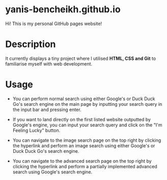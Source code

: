 # yanis-bencheikh.github.io

Hi! This is my personal GitHub pages website! 

# Description

It currently displays a tiny project where I utilised **HTML, CSS and Git** to familiarise myself with web development. 

# Usage

- You can perform normal search using either Google's or Duck Duck Go's search engine on the main page by inputting your search query in the input bar and pressing enter.

- If you want to land directly on the first listed website outputted by Google's engine, you can input your search query and click on the "I'm Feeling Lucky" button.   

- You can navigate to the image search page on the top right by clicking the hyperlink and perform an image search using either Google's or Duck Duck Go's search engine.

- You can navigate to the advanced search page on the top right by clicking the hyperlink and perform a partially implemented advanced search using Google's search engine.
